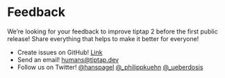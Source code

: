 # Feedback

We’re looking for your feedback to improve tiptap 2 before the first public release! Share everything that helps to make it better for everyone!

* Create issues on GitHub! [Link](https://github.com/ueberdosis/tiptap-next/issues)
* Send an email! [humans@tiptap.dev](mailto:humans@tiptap.dev)
* Follow us on Twitter! [@hanspagel](https://twitter.com/hanspagel) [@_philippkuehn](https://twitter.com/_philippkuehn) [@_ueberdosis](https://twitter.com/_ueberdosis)
